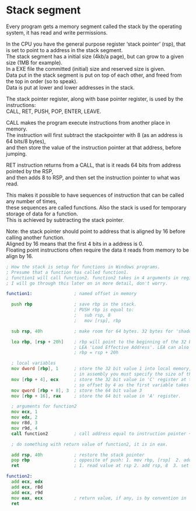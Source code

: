 # Stack segment
Every program gets a memory segment called the stack by the operating system, it has read and write permissions.

In the CPU you have the general purpose register ‘stack pointer’ (rsp), that is set to point to a address in the stack segment. <br>
The stack segment has a initial size (4kb/a page), but can grow to a given size (1MB for example). <br>
In a EXE file the committed (initial) size and reserved size is given. <br>
Data put in the stack segment is put on top of each other, and freed from the top in order (so to speak). <br>
Data is put at lower and lower addresses in the stack.

The stack pointer register, along with base pointer register, is used by the instructions: <br>
CALL, RET, PUSH, POP, ENTER, LEAVE.

CALL makes the program execute instructions from another place in memory. <br>
The instruction will first subtract the stackpointer with 8 (as an address is 64 bits/8 bytes), <br>
and then store the value of the instruction pointer at that address, before jumping.

RET instruction returns from a CALL, that is it reads 64 bits from address pointed by the RSP, <br>
and then adds 8 to RSP, and then set the instruction pointer to what was read.

This makes it possible to have sequences of instruction that can be called any number of times, <br>
these sequences are called functions. Also the stack is used for temporary storage of data for a function. <br>
This is achieved by subtracting the stack pointer. 

Note: the stack pointer should point to address that is aligned by 16 before calling another function. <br>
Aligned by 16 means that the first 4 bits in a address is 0. <br>
Floating point instructions often require the data it reads from memory to be align by 16. <br>

```asm
; How the stack is setup for functions in Windows programs.
; Presume that a function has called function1.
; function1 will call function2. function2 takes in 4 arguments in registers C,D,8,9
; I will go through this later on in more detail, don't worry.

function1:                ; named offset in memory

  push rbp                ; save rbp in the stack.
                          ; PUSH rbp is equal to:
                          ;   sub rsp, 8
                          ;   mov [rsp], rbp

  sub rsp, 40h            ; make room for 64 bytes. 32 bytes for 'shadow store' and 32 bytes for free use.

  lea rbp, [rsp + 20h]    ; rbp will point to the beginning of the 32 bytes that are free to use
                          ; LEA 'Load Effective Address'. LEA can also get the value of IP + a value.
                          ; rbp = rsp + 20h

  ; local variables
  mov dword [rbp], 1      ; store the 32 bit value 1 into local memory, rbp is here the pointer
                          ; in assembly you must specify the size of the value with byte,word,dword,qword
  mov [rbp + 4], ecx      ; store the 32 bit value in 'C' register at the next position.
                          ; so offset by 4 as the first variable takes up 4 bytes.
  mov qword [rbp + 8], 3  ; store the 64 bit value 3 
  mov [rbp + 16], rax     ; store the 64 bit value in 'A' register.

  ; arguments for function2
  mov ecx, 1
  mov edx, 2
  mov r8d, 3
  mov r9d, 4
  call function2          ; call address equal to instruction pointer + value. Value is distance in memory to function2

  ; do something with return value of function2, it is in eax.

  add rsp, 40h            ; restore the stack pointer
  pop rbp                 ; opposite of push: 1. mov rbp, [rsp]  2. add rsp, 8
  ret                     ; 1. read value at rsp 2. add rsp, 8  3. set IP to the value read

function2:
  add ecx, edx
  add ecx, r8d
  add ecx, r9d
  mov eax, ecx            ; return value, if any, is by convention in 'A' register
  ret
```

